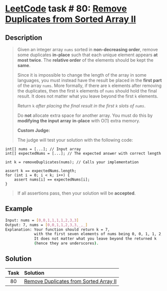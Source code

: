 # [LeetCode][leetcode] task # 80: [Remove Duplicates from Sorted Array II][task]

Description
-----------

> Given an integer array `nums` sorted in **non-decreasing order**,
> remove some duplicates **in-place** such that each unique element
> appears **at most twice**. The **relative order** of the elements
> should be kept the **same**.
> 
> Since it is impossible to change the length of the array in some languages,
> you must instead have the result be placed in the **first part** of the array `nums`.
> More formally, if there are `k` elements after removing the duplicates,
> then the first `k` elements of `nums` should hold the final result.
> It does not matter what you leave beyond the first `k` elements.
> 
> Return `k` _after placing the final result in the first `k` slots of `nums`_.
> 
> Do **not** allocate extra space for another array. You must do this
> by **modifying the input array** **in-place** with O(1) extra memory.
> 
> **Custom Judge:**
> 
> The judge will test your solution with the following code:
```
int[] nums = [...]; // Input array
int[] expectedNums = [...]; // The expected answer with correct length

int k = removeDuplicates(nums); // Calls your implementation

assert k == expectedNums.length;
for (int i = 0; i < k; i++) {
    assert nums[i] == expectedNums[i];
}
``` 
> If all assertions pass, then your solution will be **accepted**.

Example
-------

```sh
Input: nums = [0,0,1,1,1,1,2,3,3]
Output: 7, nums = [0,0,1,1,2,3,3,_,_]
Explanation: Your function should return k = 7,
             with the first seven elements of nums being 0, 0, 1, 1, 2, 3, and 3 respectively.
             It does not matter what you leave beyond the returned k
             (hence they are underscores).
```

Solution
--------

| Task | Solution                                           |
|:----:|:---------------------------------------------------|
|  80  | [Remove Duplicates from Sorted Array II][solution] |


[leetcode]: <http://leetcode.com/>
[task]: <https://leetcode.com/problems/remove-duplicates-from-sorted-array-ii/>
[solution]: <https://github.com/wellaxis/praxis-leetcode/blob/main/src/main/java/com/witalis/praxis/leetcode/task/h1/p80/option/Practice.java>
